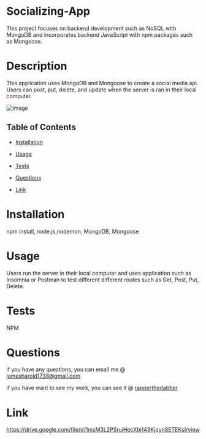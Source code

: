# Socializing-App
This project focuses on backend development such as NoSQL with MongoDB and incorporates backend JavaScript with npm packages such as Mongoose. 
# Description 

This application uses MongoDB and Mongoose to create a social media api. Users can post, put, delete, and update when the server is ran in their local computer. 

 ![image](https://user-images.githubusercontent.com/116526260/230564859-27bb543d-1cba-480f-aa31-c7656b6e1042.png)



  ## Table of Contents 
  
  * [Installation](#installation)
  
  * [Usage](#usage)
  
  * [Tests](#tests)
  
  * [Questions](#questions)
  * [Link](#Link)

  # Installation
  npm install, node.js,nodemon, MongoDB, Mongoose
  
  # Usage

  Users run the server in their local computer and uses application such as Insomnia or Postman to test different different routes such as Get, Post, Put, Delete.

  # Tests

 NPM

  # Questions 

  if you have any questions, you can email me @ jamesharold1738@gmail.com

  if you have want to see my work, you can see it @  [rapperthedabber](https://github.com/rapperthedabber/)
  
  # Link 
 https://drive.google.com/file/d/1msM3L2PSruiHecXbj143Kjqyn8ETEKsI/view
